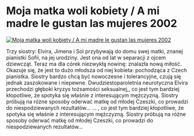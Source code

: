 Moja matka woli kobiety / A mi madre le gustan las mujeres 2002 
=============
[![Moja matka woli kobiety / A mi madre le gustan las mujeres 2002 ](http://vidos.pl/images/player.gif)](http://vidos.pl/moja-matka-woli-kobiety-a-mi-madre-le-gustan-las-mujeres-2002)

 Trzy siostry: Elvira, Jimena i Sol przybywają do domu swej matki, znanej pianistki Sofii, na jej urodziny. Jest ona od lat w separacji z ojcem dziewcząt. Teraz ma dla córek niezwykłą nowinę: znalazła nową miłość. Okazuje się, że jest to dużo młodsza od niej kobieta: pochodząca z Czech pianistka. Siostry bardzo chcą być nowoczesne i tolerancyjne, czują się jednak zaszokowane i niepewne. Dwudziestoparoletnia neurotyczna Elvira przechodzi głęboki kryzys tożsamości seksualnej,, co jest tym bardziej kłopotliwe, że spotyka się właśnie z interesującym mężczyzną. Siostry próbują na różne sposoby oderwać matkę od młodej Czeszki, co prowadzi do niespodziewanych rezultatów...  ... , co jest tym bardziej kłopotliwe, że spotyka się właśnie z interesującym mężczyzną. Siostry próbują na różne sposoby oderwać matkę od młodej Czeszki, co prowadzi do niespodziewanych rezultatów...
